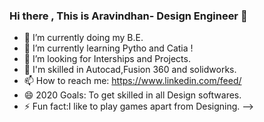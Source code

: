 ### Hi there , This is Aravindhan- Design Engineer 👋
- 🔭 I’m currently doing my B.E.
- 🌱 I’m currently learning Pytho and Catia !
- 👯 I’m looking for Interships and Projects.
- 💬 I'm skilled in Autocad,Fusion 360 and solidworks.
- 📫 How to reach me: https://www.linkedin.com/feed/ 
- 😄 2020 Goals: To get skilled in all Design softwares.
- ⚡ Fun fact:I like to play games apart from Designing.
-->
